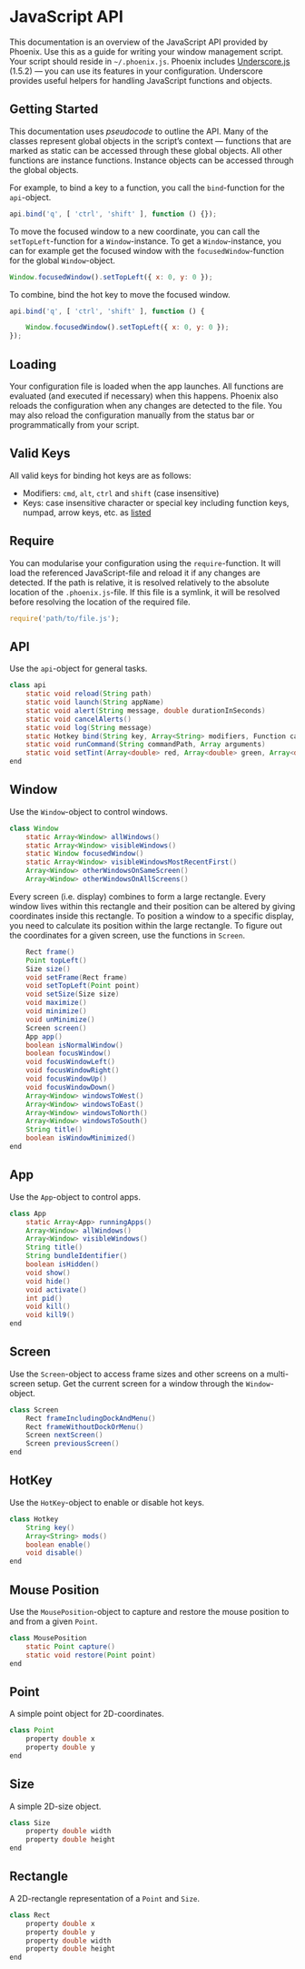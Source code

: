 JavaScript API
==============

This documentation is an overview of the JavaScript API provided by Phoenix. Use this as a guide for writing your window management script. Your script should reside in `~/.phoenix.js`. Phoenix includes [Underscore.js](http://underscorejs.org) (1.5.2) — you can use its features in your configuration. Underscore provides useful helpers for handling JavaScript functions and objects.

## Getting Started

This documentation uses *pseudocode* to outline the API. Many of the classes represent global objects in the script’s context — functions that are marked as static can be accessed through these global objects. All other functions are instance functions. Instance objects can be accessed through the global objects.

For example, to bind a key to a function, you call the `bind`-function for the `api`-object.

```javascript
api.bind('q', [ 'ctrl', 'shift' ], function () {});
```

To move the focused window to a new coordinate, you can call the `setTopLeft`-function for a `Window`-instance. To get a `Window`-instance, you can for example get the focused window with the `focusedWindow`-function for the global `Window`-object.

```javascript
Window.focusedWindow().setTopLeft({ x: 0, y: 0 });
```

To combine, bind the hot key to move the focused window.

```javascript
api.bind('q', [ 'ctrl', 'shift' ], function () {

    Window.focusedWindow().setTopLeft({ x: 0, y: 0 }); 
});
```

## Loading

Your configuration file is loaded when the app launches. All functions are evaluated (and executed if necessary) when this happens. Phoenix also reloads the configuration when any changes are detected to the file. You may also reload the configuration manually from the status bar or programmatically from your script.

## Valid Keys

All valid keys for binding hot keys are as follows:

- Modifiers: `cmd`, `alt`, `ctrl` and `shift` (case insensitive)
- Keys: case insensitive character or special key including function keys, numpad, arrow keys, etc. as [listed](https://github.com/kasper/phoenix/blob/master/Phoenix/PHHotKey.m#L75-L131)

## Require

You can modularise your configuration using the `require`-function. It will load the referenced JavaScript-file and reload it if any changes are detected. If the path is relative, it is resolved relatively to the absolute location of the `.phoenix.js`-file. If this file is a symlink, it will be resolved before resolving the location of the required file.

```javascript
require('path/to/file.js');
```

## API

Use the `api`-object for general tasks. 

```java
class api
    static void reload(String path)
    static void launch(String appName)
    static void alert(String message, double durationInSeconds)
    static void cancelAlerts()
    static void log(String message)
    static Hotkey bind(String key, Array<String> modifiers, Function callback)
    static void runCommand(String commandPath, Array arguments)
    static void setTint(Array<double> red, Array<double> green, Array<double> blue)
end
```

## Window

Use the `Window`-object to control windows.

```java
class Window
    static Array<Window> allWindows()
    static Array<Window> visibleWindows()
    static Window focusedWindow()
    static Array<Window> visibleWindowsMostRecentFirst()
    Array<Window> otherWindowsOnSameScreen()
    Array<Window> otherWindowsOnAllScreens()
```

Every screen (i.e. display) combines to form a large rectangle. Every window lives within this rectangle and their position can be altered by giving coordinates inside this rectangle. To position a window to a specific display, you need to calculate its position within the large rectangle. To figure out the coordinates for a given screen, use the functions in `Screen`.

```java
    Rect frame()
    Point topLeft()
    Size size()
    void setFrame(Rect frame)
    void setTopLeft(Point point)
    void setSize(Size size)
    void maximize()
    void minimize()
    void unMinimize()
    Screen screen()
    App app()
    boolean isNormalWindow()
    boolean focusWindow()
    void focusWindowLeft()
    void focusWindowRight()
    void focusWindowUp()
    void focusWindowDown()
    Array<Window> windowsToWest()
    Array<Window> windowsToEast()
    Array<Window> windowsToNorth()
    Array<Window> windowsToSouth()
    String title()
    boolean isWindowMinimized()
end
```

## App

Use the `App`-object to control apps.

```java
class App
    static Array<App> runningApps()
    Array<Window> allWindows()
    Array<Window> visibleWindows()
    String title()
    String bundleIdentifier()
    boolean isHidden()
    void show()
    void hide()
    void activate()
    int pid()
    void kill()
    void kill9()
end
```

## Screen

Use the `Screen`-object to access frame sizes and other screens on a multi-screen setup. Get the current screen for a window through the `Window`-object.

```java
class Screen
    Rect frameIncludingDockAndMenu()
    Rect frameWithoutDockOrMenu()
    Screen nextScreen()
    Screen previousScreen()
end
```

## HotKey

Use the `HotKey`-object to enable or disable hot keys.

```java
class Hotkey
    String key()
    Array<String> mods()
    boolean enable()
    void disable()
end
```

## Mouse Position

Use the `MousePosition`-object to capture and restore the mouse position to and from a given `Point`.

```java
class MousePosition
    static Point capture()
    static void restore(Point point)
end
```

## Point

A simple point object for 2D-coordinates.

```java
class Point
    property double x
    property double y
end
```

## Size

A simple 2D-size object.

```java
class Size
    property double width
    property double height
end
```

## Rectangle

A 2D-rectangle representation of a `Point` and `Size`.

```java
class Rect
    property double x
    property double y
    property double width
    property double height
end
```
